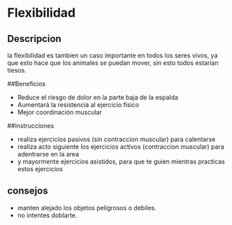 # Flexibilidad

## Descripcion
la flexibilidad es tambien un caso importante en todos los seres vivos, ya que esto hace que los animales se puedan mover, sin esto todos estarian tiesos.

##Beneficios
- Reduce el riesgo de dolor en la parte baja de la espalda
- Aumentará la resistencia al ejercicio físico
- Mejor coordinación muscular 

##instrucciones
- realiza ejercicios pasivos (sin contraccion muscular) para calentarse
- realiza acto siguiente los ejercicios activos (contraccion muscular) para adentrarse en la area
- y mayormente ejercicios asistidos, para que te guien mientras practicas estos ejercicios

## consejos
- manten alejado los objetos peligrosos o debiles.
- no intentes doblarte.
